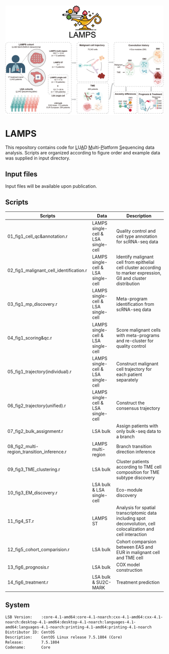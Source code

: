 ![image](https://github.com/WuRAFY/LAMPS/blob/main/workflow.png)
# LAMPS
This repository contains code for <u>L</u>U<u>A</u>D <u>M</u>ulti-<u>P</u>latform <u>S</u>equencing data analysis. Scripts are organized according to figure order and example data was supplied in input directory.

## Input files
Input files will be available upon publication.

## Scripts
Scripts|Data|Description
-----------|------------|-------------------------------------
01_fig1_cell_qc&annotation.r|LAMPS single-cell & LSA single-cell|Quality control and cell type annotation for scRNA-seq data 
02_fig1_malignant_cell_identification.r|LAMPS single-cell & LSA single-cell|Identify malignant cell from epithelial cell cluster according to marker expression, GII and cluster distribution 
03_fig1_mp_discovery.r|LAMPS single-cell & LSA single-cell|Meta-program identification from scRNA-seq data 
04_fig1_scoring&qc.r|LAMPS single-cell & LSA single-cell|Score malignant cells with meta-programs and re-cluster for quality control  
05_fig1_trajectory(individual).r|LAMPS single-cell & LSA single-cell| Construct malignant cell trajectory for each patient separately  
06_fig2_trajectory(unified).r|LAMPS single-cell & LSA single-cell| Construct the consensus trajectory  
07_fig2_bulk_assignment.r|LSA bulk| Assign patients with only bulk-seq data to a branch 
08_fig2_multi-region_transition_inference.r|LAMPS multi-region| Branch transition direction inference 
09_fig3_TME_clustering.r|LSA bulk| Cluster patients according to TME cell composition for TME subtype discovery 
10_fig3_EM_discovery.r|LSA bulk & LSA single-cell| Eco-module discovery 
11_fig4_ST.r|LAMPS ST| Analysis for spatial transcriptomic data including spot deconvolution, cell colocalization and cell interaction 
12_fig5_cohort_comparision.r|LSA bulk| Cohort comparsion between EAS and EUR in malignant cell and TME cell 
13_fig6_prognosis.r|LSA bulk| COX model construction 
14_fig6_treatment.r|LSA bulk & SU2C-MARK| Treatment prediction 
  
## System

```         
LSB Version:    :core-4.1-amd64:core-4.1-noarch:cxx-4.1-amd64:cxx-4.1-noarch:desktop-4.1-amd64:desktop-4.1-noarch:languages-4.1-amd64:languages-4.1-noarch:printing-4.1-amd64:printing-4.1-noarch
Distributor ID: CentOS
Description:    CentOS Linux release 7.5.1804 (Core) 
Release:        7.5.1804
Codename:       Core
```
